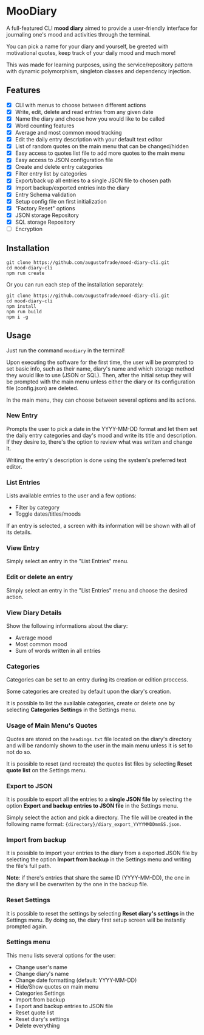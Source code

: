# MooDiary

A full-featured CLI **mood diary** aimed to provide a user-friendly interface for journaling one's mood and activities through the terminal.

You can pick a name for your diary and yourself, be greeted with motivational quotes, keep track of your daily mood and much more!

This was made for learning purposes, using the service/repository pattern with dynamic polymorphism, singleton classes and dependency injection.

## Features

- [X] CLI with menus to choose between different actions
- [X] Write, edit, delete and read entries from any given date
- [X] Name the diary and choose how you would like to be called
- [X] Word counting features
- [X] Average and most common mood tracking
- [X] Edit the daily entry description with your default text editor
- [X] List of random quotes on the main menu that can be changed/hidden
- [X] Easy access to quotes list file to add more quotes to the main menu
- [X] Easy access to JSON configuration file
- [X] Create and delete entry categories
- [X] Filter entry list by categories
- [X] Export/back up all entries to a single JSON file to chosen path
- [X] Import backup/exported entries into the diary 
- [X] Entry Schema validation
- [X] Setup config file on first initialization
- [X] "Factory Reset" options
- [X] JSON storage Repository
- [X] SQL storage Repository
- [ ] Encryption

## Installation
```
git clone https://github.com/augustofrade/mood-diary-cli.git
cd mood-diary-cli
npm run create
```

Or you can run each step of the installation separately:

```
git clone https://github.com/augustofrade/mood-diary-cli.git
cd mood-diary-cli
npm install
npm run build
npm i -g
```

## Usage

Just run the command `moodiary` in the terminal!

Upon executing the software for the first time, the user will be prompted to set basic info, such as their name, diary's name and which storage method they would like to use (JSON or SQL). Then, after the initial setup they will be prompted with the main menu unless either the diary or its configuration file (config.json) are deleted.

In the main menu, they can choose between several options and its actions.

### New Entry

Prompts the user to pick a date in the YYYY-MM-DD format and let them set the daily entry categories and day's mood and write its title and description. If they desire to, there's the option to review what was written and change it.

Writing the entry's description is done using the system's preferred text editor.

### List Entries

Lists available entries to the user and a few options:
- Filter by category
- Toggle dates/titles/moods

If an entry is selected, a screen with its information will be shown with all of its details.

### View Entry

Simply select an entry in the "List Entries" menu.

### Edit or delete an entry

Simply select an entry in the "List Entries" menu and choose the desired action.

### View Diary Details

Show the following informations about the diary:
- Average mood
- Most common mood
- Sum of words written in all entries

### Categories

Categories can be set to an entry during its creation or edition proccess.

Some categories are created by default upon the diary's creation.

It is possible to list the available categories, create or delete one by selecting **Categories Settings** in the Settings menu.

### Usage of Main Menu's Quotes

Quotes are stored on the `headings.txt` file located on the diary's directory and will be randomly shown to the user in the main menu unless it is set to not do so.

It is possible to reset (and recreate) the quotes list files by selecting **Reset quote list** on the Settings menu.

### Export to JSON

It is possible to export all the entries to a **single JSON file** by selecting the option **Export and backup entries to JSON file** in the Settings menu.

Simply select the action and pick a directory. The file will be created in the following name format: `{directory}/diary_export_YYYYMMDDmmSS.json`.

### Import from backup

It is possible to import your entries to the diary from a exported JSON file by selecting the option **Import from backup** in the Settings menu and writing the file's full path.

**Note**: if there's entries that share the same ID (YYYY-MM-DD), the one in the diary will be overwriten by the one in the backup file.

### Reset Settings

It is possible to reset the settings by selecting **Reset diary's settings** in the Settings menu. By doing so, the diary first setup screen will be instantly prompted again.

### Settings menu

This menu lists several options for the user:
- Change user's name
- Change diary's name
- Change date formatting (default: YYYY-MM-DD)
- Hide/Show quotes on main menu
- Categories Settings
- Import from backup
- Export and backup entries to JSON file
- Reset quote list
- Reset diary's settings
- Delete everything
